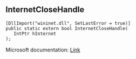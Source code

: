 ## InternetCloseHandle

```
[DllImport("wininet.dll", SetLastError = true)]
public static extern bool InternetCloseHandle(
   IntPtr hInternet
);
```

Microsoft documentation: [Link](https://docs.microsoft.com/en-us/windows/win32/api/wininet/nf-wininet-internetclosehandle)
